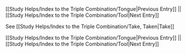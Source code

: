 [[Study Helps/Index to the Triple Combination/Tongue|Previous Entry]]  ||  [[Study Helps/Index to the Triple Combination/Tool|Next Entry]]

 See [[Study Helps/Index to the Triple Combination/Take, Taken|Take]]

[[Study Helps/Index to the Triple Combination/Tongue|Previous Entry]]  ||  [[Study Helps/Index to the Triple Combination/Tool|Next Entry]]